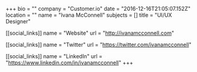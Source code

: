 +++
bio = ""
company = "Customer.io"
date = "2016-12-16T21:05:07.152Z"
location = ""
name = "Ivana McConnell"
subjects = []
title = "UI/UX Designer"

[[social_links]]
  name = "Website"
  url = "http://ivanamcconnell.com"

[[social_links]]
  name = "Twitter"
  url = "https://twitter.com/ivanamcconnell"

[[social_links]]
  name = "LinkedIn"
  url = "https://www.linkedin.com/in/ivanamcconnell"
+++
